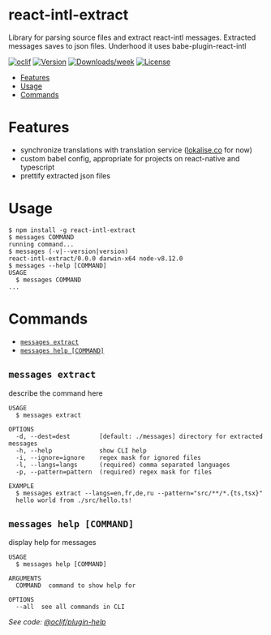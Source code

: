 react-intl-extract
==================

Library for parsing source files and extract react-intl messages. Extracted messages saves to json files. Underhood it uses babe-plugin-react-intl

[![oclif](https://img.shields.io/badge/cli-oclif-brightgreen.svg)](https://oclif.io)
[![Version](https://img.shields.io/npm/v/react-intl-extract.svg)](https://npmjs.org/package/react-intl-extract)
[![Downloads/week](https://img.shields.io/npm/dw/react-intl-extract.svg)](https://npmjs.org/package/react-intl-extract)
[![License](https://img.shields.io/npm/l/react-intl-extract.svg)](https://github.com/sairus2k/react-intl-extract/blob/master/package.json)

<!-- toc -->
* [Features](#features)
* [Usage](#usage)
* [Commands](#commands)
<!-- tocstop -->
# Features
* synchronize translations with translation service ([lokalise.co](https://lokalise.co/) for now)
* custom babel config, appropriate for projects on react-native and typescript
* prettify extracted json files
# Usage
<!-- usage -->
```sh-session
$ npm install -g react-intl-extract
$ messages COMMAND
running command...
$ messages (-v|--version|version)
react-intl-extract/0.0.0 darwin-x64 node-v8.12.0
$ messages --help [COMMAND]
USAGE
  $ messages COMMAND
...
```
<!-- usagestop -->
# Commands
<!-- commands -->
* [`messages extract`](#messages-extract)
* [`messages help [COMMAND]`](#messages-help-command)

## `messages extract`

describe the command here

```
USAGE
  $ messages extract

OPTIONS
  -d, --dest=dest        [default: ./messages] directory for extracted messages
  -h, --help             show CLI help
  -i, --ignore=ignore    regex mask for ignored files
  -l, --langs=langs      (required) comma separated languages
  -p, --pattern=pattern  (required) regex mask for files

EXAMPLE
  $ messages extract --langs=en,fr,de,ru --pattern="src/**/*.{ts,tsx}"
  hello world from ./src/hello.ts!
```

## `messages help [COMMAND]`

display help for messages

```
USAGE
  $ messages help [COMMAND]

ARGUMENTS
  COMMAND  command to show help for

OPTIONS
  --all  see all commands in CLI
```

_See code: [@oclif/plugin-help](https://github.com/oclif/plugin-help/blob/v2.1.6/src/commands/help.ts)_
<!-- commandsstop -->
